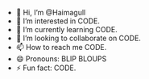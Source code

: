 - 👋 Hi, I’m @Haimagull
- 👀 I’m interested in CODE.
- 🌱 I’m currently learning CODE.
- 💞️ I’m looking to collaborate on CODE.
- 📫 How to reach me CODE.
- 😄 Pronouns: BLIP BLOUPS
- ⚡ Fun fact: CODE.

<!---
Haimagull/Haimagull is a ✨ special ✨ repository because its `README.md` (this file) appears on your GitHub profile.
You can click the Preview link to take a look at your changes.
--->
